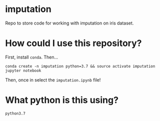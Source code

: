 # imputation
Repo to store code for working with imputation on iris dataset.

# How could I use this repository?
First, install `conda`. Then...

```
conda create -n imputation python=3.7 && source activate imputation
jupyter notebook
```

Then, once in select the `imputation.ipynb` file!

# What python is this using?
`python3.7`
